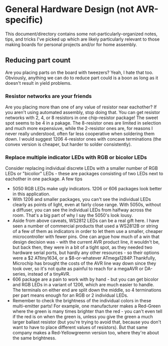 # General Hardware Design (not AVR-specific)
This document/directory contains some not-particularly-organized notes, tips, and tricks I've picked up which are likely particularly relevant to those making boards for personal projects and/or for home assembly. 

## Reducing part count
Are you placing parts on the board with tweezers? Yeah, I hate that too. Obviously, anything we can do to reduce part could is a boon as long as it doesn't result in yield problems.

### Resistor networks are your friends
Are you placing more than one of any value of resistor near eachother? If you aren't using automated assembly, stop doing that. You can get resistor networks with 2, 4, or 8 resistors in one chip-resistor package! The sweet spot seems to be 4 in a pakage. The 8-resistor ones are limited in selection and much more expensiuve, while the 2-resistor ones are, for reasons I never really understood, often far less cooperative when soldering them down. I would suggest 1206 4-resistor ones with concave terminations (the convex version is cheaper, but harder to solder consistently). 

### Replace multiple indicator LEDs with RGB or bicolor LEDs
Consider replacing individual discrete LEDs with a smaller number of RGB LEDs or "bicolior" LEDs - these are packages consisting of two LEDs next to eachother in one package. 
A few tips
* 5050 RGB LEDs make ugly indicators. 1206 or 606 packages look better in this application.
* With 1206 and smaller packages, you can't see the individual LEDs clearly as points of light, even at fairly close range. With 5050s, without a diffuser, you can see the individual LEDs from halfway across the room. That's a big part of why I say the 5050's look lousy. 
* Aside from above caveats, WS2812 LEDs can be a real gift here. I have seen a number of commercial products that used a WS2812B or string of a few of them as indicators in order to let them use a smaller, cheaper microcontroller with fewer pins. One can argue how much of a win that design decision was - with the current AVR product line, it wouldn't be, but back then, they were in a bit of a tight spot, as they needed two hardware serial ports, but hardly any other resources - so their options were a $2 ATtiny1634, or a $8-or-whatever ATmega1284P.Thankfully, Microchip has brought the costs of the AVR line way down since they took over, so it's not quite as painful to reach for a megaAVR or DA-series, instead of a tinyAVR. 
* 606 package are a pain to work with by hand - but you can get bicolor and RGB LEDs in a variant of 1206, which are much easier to handle. The terminals on either end are split down the middle, so 4 terminations per part means enough for an RGB or 2 individual LEDs.
* Remember to check the brightness of the individual colors in these multi-emitter parts! For example, one manufacturer makes a Red-Green where the green is many times brighter than the red - you can't even tell if the red is on when the green is, unless you give the green a much larger ballast resistor (but you're trying to avoid that, because you don't want to have to place different values of resistors). But that same company makes a Red-Yellowgreemn version too, where they're about the same brightness.
